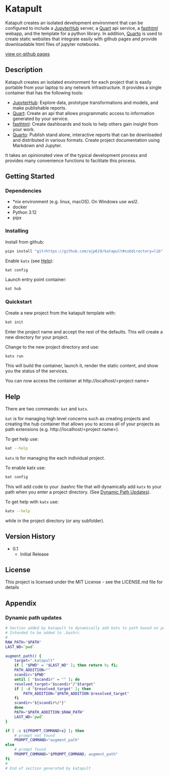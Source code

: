 # Katapult

Katapult creates an isolated development environment that can be 
configured to include a [JupyterHub](https://jupyter.org/hub) server, 
a [Quart](https://palletsprojects.com/projects/quart) api service, 
a [fasthtml](https://www.fastht.ml/) webapp, and the template for a python library. 
In addition, [Quarto](https://quarto.org/) is used to create static websites that 
integrate easily with github pages and provide downloadable html files of 
jupyter notebooks.

[view on github pages](https://ajp619.github.io/katapult/)

## Description

Katapult creates an isolated environment for each project that is easily 
portable from your laptop to any network infrastructure. It provides a single container 
that has the following tools:

* [JupyterHub](https://jupyter.org/hub): Explore data, prototype transformations 
  and models, and make publishable reports.
* [Quart](https://palletsprojects.com/projects/quart): Create an api that allows 
  programmatic access to information generated by your service.
* [fasthtml](https://www.fastht.ml/): Create dashboards and tools to help others 
  gain insight from your work.
* [Quarto](https://quarto.org/): Publish stand alone, interactive reports that can be 
  downloaded and distributed in various formats. Create project documentation using 
  Markdown and Jupyter.

It takes an opinionated view of the typical development process and provides many 
convenience functions to facilitate this process.

## Getting Started

### Dependencies

* *nix environment (e.g. linux, macOS). On Windows use wsl2.
* docker
* Python 3.12
* pipx

### Installing

Install from github:
```bash
pipx install "git+https://github.com/ajp619/katapult#subdirectory=lib"
```

Enable `katx` (see [Help](#help)):
```bash
kat config
```

Launch entry point container:
```bash
kat hub
```

### Quickstart

Create a new project from the katapult template with:
```bash
kat init
```  
Enter the project name and accept the rest of the defaults. This will create a 
new directory for your project. 

Change to the new project directory and use:
```bash
katx run
```
This will build the container, launch it, render the static content, and show you the 
status of the services.

You can now access the container at http://localhost/\<project name\>

## Help

There are two commands: `kat` and `katx`.

`kat` is for managing high level concerns such as creating projects and 
creating the hub container that allows you to access all of your projects 
as path extensions (e.g. http://localhost/\<project name>).

To get help use:
```bash
kat --help
```

`katx` is for managing the each individual project.

To enable katx use:
```bash
kat config
```
This will add code to your .bashrc file that will dynamically add `katx` to your path 
when you enter a project directory. (See [Dynamic Path Updates](#dynamic-path-updates)).

To get help with `katx` use:
```bash
katx --help
```
while in the project directory (or any subfolder).


## Version History

* 0.1
    * Initial Release

## License

This project is licensed under the MIT License - see the LICENSE.md file for details

## Appendix

### Dynamic path updates

```bash
# Section added by katapult to dynamically add katx to path based on project
# Intended to be added to .bashrc
#
RAW_PATH="$PATH"
LAST_WD=`pwd`

augment_path() {
    target=".katapult"
    if [ "$PWD" = "$LAST_WD" ]; then return 0; fi;
    PATH_ADDITION=""
    scandir="$PWD"
    until [ "$scandir" = "" ]; do
    resolved_target="$scandir"/"$target"
    if [ -d "$resolved_target" ]; then
        PATH_ADDITION="$PATH_ADDITION:$resolved_target"
    fi
    scandir="${scandir%/*}"
    done
    PATH="$PATH_ADDITION:$RAW_PATH"
    LAST_WD=`pwd`
}

if [ -z ${PROMPT_COMMAND+x} ]; then
    # prompt not found
    PROMPT_COMMAND="augment_path"
else
    # prompt found
    PROMPT_COMMAND="$PROMPT_COMMAND; augment_path"
fi
#
# End of section generated by katapult
```